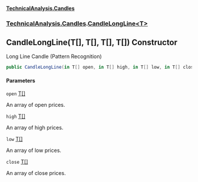 #### [TechnicalAnalysis.Candles](Atypical.TechnicalAnalysis.Candles.md 'Atypical.TechnicalAnalysis.Candles')
### [TechnicalAnalysis.Candles](Atypical.TechnicalAnalysis.Candles.md#TechnicalAnalysis.Candles 'TechnicalAnalysis.Candles').[CandleLongLine&lt;T&gt;](CandleLongLine_T_.md 'TechnicalAnalysis.Candles.CandleLongLine<T>')

## CandleLongLine(T[], T[], T[], T[]) Constructor

Long Line Candle (Pattern Recognition)

```csharp
public CandleLongLine(in T[] open, in T[] high, in T[] low, in T[] close);
```
#### Parameters

<a name='TechnicalAnalysis.Candles.CandleLongLine_T_.CandleLongLine(T[],T[],T[],T[]).open'></a>

`open` [T](CandleLongLine_T_.md#TechnicalAnalysis.Candles.CandleLongLine_T_.T 'TechnicalAnalysis.Candles.CandleLongLine<T>.T')[[]](https://docs.microsoft.com/en-us/dotnet/api/System.Array 'System.Array')

An array of open prices.

<a name='TechnicalAnalysis.Candles.CandleLongLine_T_.CandleLongLine(T[],T[],T[],T[]).high'></a>

`high` [T](CandleLongLine_T_.md#TechnicalAnalysis.Candles.CandleLongLine_T_.T 'TechnicalAnalysis.Candles.CandleLongLine<T>.T')[[]](https://docs.microsoft.com/en-us/dotnet/api/System.Array 'System.Array')

An array of high prices.

<a name='TechnicalAnalysis.Candles.CandleLongLine_T_.CandleLongLine(T[],T[],T[],T[]).low'></a>

`low` [T](CandleLongLine_T_.md#TechnicalAnalysis.Candles.CandleLongLine_T_.T 'TechnicalAnalysis.Candles.CandleLongLine<T>.T')[[]](https://docs.microsoft.com/en-us/dotnet/api/System.Array 'System.Array')

An array of low prices.

<a name='TechnicalAnalysis.Candles.CandleLongLine_T_.CandleLongLine(T[],T[],T[],T[]).close'></a>

`close` [T](CandleLongLine_T_.md#TechnicalAnalysis.Candles.CandleLongLine_T_.T 'TechnicalAnalysis.Candles.CandleLongLine<T>.T')[[]](https://docs.microsoft.com/en-us/dotnet/api/System.Array 'System.Array')

An array of close prices.
